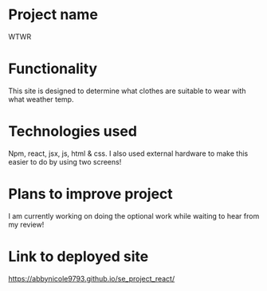 # Project name

WTWR

# Functionality

This site is designed to determine what clothes are suitable to wear with what weather temp.

# Technologies used

Npm, react, jsx, js, html & css. I also used external hardware to make this easier to do by using two screens!

# Plans to improve project

I am currently working on doing the optional work while waiting to hear from my review!

# Link to deployed site

https://abbynicole9793.github.io/se_project_react/